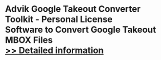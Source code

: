# Advik Google Takeout Converter Toolkit - Personal License<br />Software to Convert Google Takeout MBOX Files<br />[>> Detailed information](https://secure.shareit.com/shareit/product.html?productid=300805011&affiliateid=200057808)